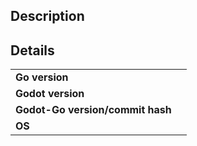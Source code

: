 ## Description
<enter a description of the issue here>

## Details
| | |
|-|-|
|**Go version** | <go version> |
|**Godot version** | <godot version> |
|**Godot-Go version/commit hash** | <godot-go version> |
|**OS** | <os> |
